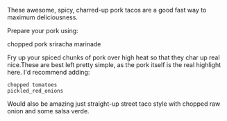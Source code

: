 These awesome, spicy, charred-up pork tacos are a good fast way to maximum deliciousness.

Prepare your pork using:

chopped pork sriracha marinade

Fry up your spiced chunks of pork over high heat so that they char up real nice.These are best left pretty simple, as the pork itself is the real highlight here. I'd recommend adding:

    chopped tomatoes
    pickled_red_onions

Would also be amazing just straight-up street taco style with chopped raw onion and some salsa verde.
